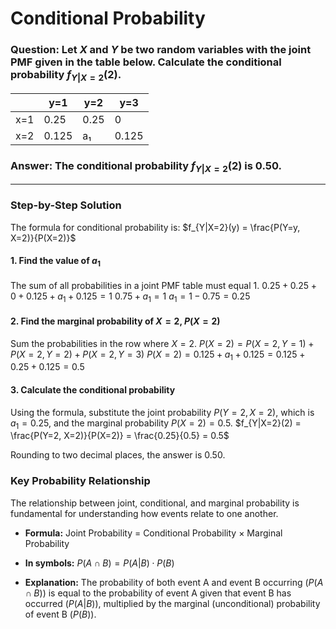 # Conditional Probability

### **Question:** Let $X$ and $Y$ be two random variables with the joint PMF given in the table below. Calculate the conditional probability $f_{Y|X=2}(2)$.

| | y=1 | y=2 | y=3 |
|---|---|---|---|
| x=1 | 0.25 | 0.25 | 0 |
| x=2 | 0.125 | a₁ | 0.125 |

### **Answer:** The conditional probability $f_{Y|X=2}(2)$ is **0.50**.

***

### **Step-by-Step Solution**

The formula for conditional probability is:
$f_{Y|X=2}(y) = \frac{P(Y=y, X=2)}{P(X=2)}$

#### 1. Find the value of $a_1$
The sum of all probabilities in a joint PMF table must equal 1.
$0.25 + 0.25 + 0 + 0.125 + a_1 + 0.125 = 1$
$0.75 + a_1 = 1$
$a_1 = 1 - 0.75 = 0.25$

#### 2. Find the marginal probability of $X=2$, $P(X=2)$
Sum the probabilities in the row where $X=2$.
$P(X=2) = P(X=2, Y=1) + P(X=2, Y=2) + P(X=2, Y=3)$
$P(X=2) = 0.125 + a_1 + 0.125 = 0.125 + 0.25 + 0.125 = 0.5$

#### 3. Calculate the conditional probability
Using the formula, substitute the joint probability $P(Y=2, X=2)$, which is $a_1=0.25$, and the marginal probability $P(X=2)=0.5$.
$f_{Y|X=2}(2) = \frac{P(Y=2, X=2)}{P(X=2)} = \frac{0.25}{0.5} = 0.5$

Rounding to two decimal places, the answer is 0.50.

### **Key Probability Relationship**

The relationship between joint, conditional, and marginal probability is fundamental for understanding how events relate to one another.

* **Formula:** Joint Probability = Conditional Probability × Marginal Probability

* **In symbols:** $P(A \cap B) = P(A|B) \cdot P(B)$

* **Explanation:** The probability of both event A and event B occurring ($P(A \cap B)$) is equal to the probability of event A given that event B has occurred ($P(A|B)$), multiplied by the marginal (unconditional) probability of event B ($P(B)$).